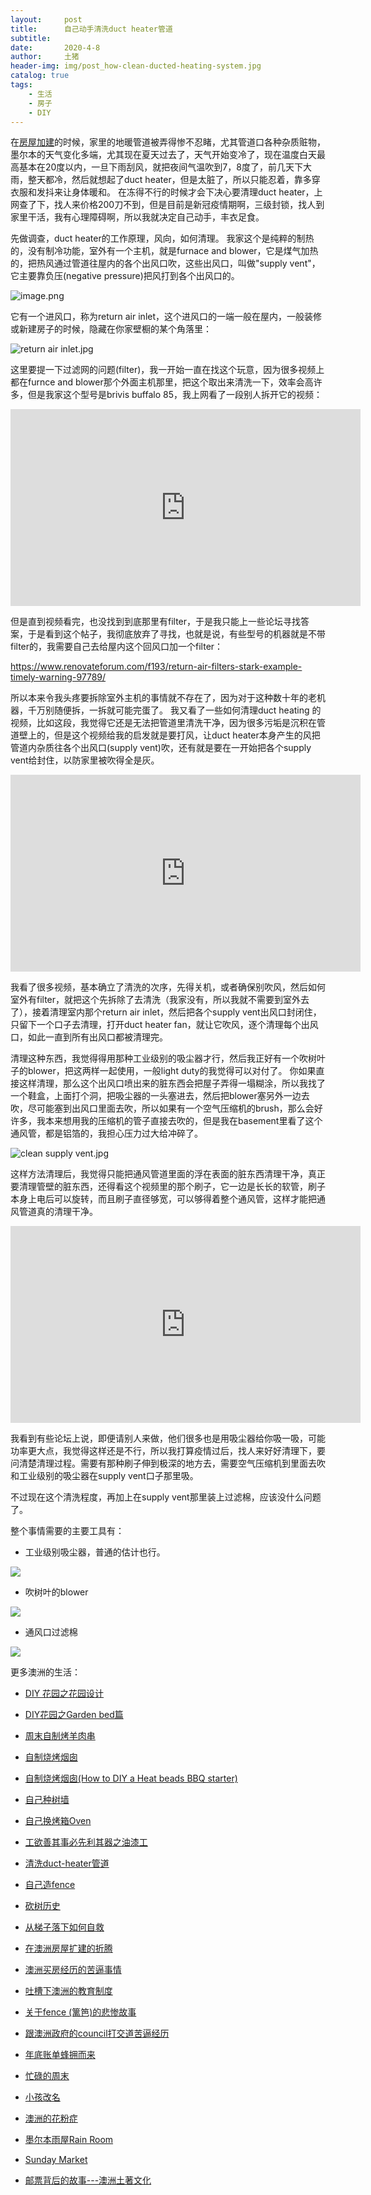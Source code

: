```yaml
---
layout:     post
title:      自己动手清洗duct heater管道
subtitle:   
date:       2020-4-8
author:     土猪
header-img: img/post_how-clean-ducted-heating-system.jpg
catalog: true
tags:
    - 生活
    - 房子
    - DIY
---
```



在[房屋加建](http://livinginau.life/2020/03/26/%E5%9C%A8%E6%BE%B3%E6%B4%B2%E6%88%BF%E5%B1%8B%E6%89%A9%E5%BB%BA%E7%9A%84%E6%8A%98%E8%85%BE/)的时候，家里的地暖管道被弄得惨不忍睹，尤其管道口各种杂质赃物，墨尔本的天气变化多端，尤其现在夏天过去了，天气开始变冷了，现在温度白天最高基本在20度以内，一旦下雨刮风，就把夜间气温吹到7，8度了，前几天下大雨，整天都冷，然后就想起了duct heater，但是太脏了，所以只能忍着，靠多穿衣服和发抖来让身体暖和。 在冻得不行的时候才会下决心要清理duct heater，上网查了下，找人来价格200刀不到，但是目前是新冠疫情期啊，三级封锁，找人到家里干活，我有心理障碍啊，所以我就决定自己动手，丰衣足食。 





先做调查，duct heater的工作原理，风向，如何清理。 我家这个是纯粹的制热的，没有制冷功能，室外有一个主机，就是furnace and blower，它是煤气加热的，把热风通过管道往屋内的各个出风口吹，这些出风口，叫做"supply vent"，它主要靠负压(negative pressure)把风打到各个出风口的。

![image.png](https://cdn.steemitimages.com/DQmQqrvCG7TnE9kJ1VptZ3KJ42qdqptvmQoiis6EZVmtZhv/image.png)



它有一个进风口，称为return air inlet，这个进风口的一端一般在屋内，一般装修或新建房子的时候，隐藏在你家壁橱的某个角落里：


![return air inlet.jpg](https://cdn.steemitimages.com/DQmPUuNvo5FXA11CYQLeRD2H6CY9Y7Tjy4xjx7hp1GmNMX6/return%20air%20inlet.jpg)



这里要提一下过滤网的问题(filter)，我一开始一直在找这个玩意，因为很多视频上都在furnce and blower那个外面主机那里，把这个取出来清洗一下，效率会高许多，但是我家这个型号是brivis buffalo 85，我上网看了一段别人拆开它的视频：


<iframe width="560" height="315" src="https://www.youtube.com/embed/R5cE3A8wCSE" frameborder="0" allow="accelerometer; autoplay; encrypted-media; gyroscope; picture-in-picture" allowfullscreen></iframe>

但是直到视频看完，也没找到到底那里有filter，于是我只能上一些论坛寻找答案，于是看到这个帖子，我彻底放弃了寻找，也就是说，有些型号的机器就是不带filter的，我需要自己去给屋内这个回风口加一个filter：


https://www.renovateforum.com/f193/return-air-filters-stark-example-timely-warning-97789/




所以本来令我头疼要拆除室外主机的事情就不存在了，因为对于这种数十年的老机器，千万别随便拆，一拆就可能完蛋了。 我又看了一些如何清理duct heating 的视频，比如这段，我觉得它还是无法把管道里清洗干净，因为很多污垢是沉积在管道壁上的，但是这个视频给我的启发就是要打风，让duct heater本身产生的风把管道内杂质往各个出风口(supply vent)吹，还有就是要在一开始把各个supply vent给封住，以防家里被吹得全是灰。


<iframe width="560" height="315" src="https://www.youtube.com/embed/QdKvKpwGOkk" frameborder="0" allow="accelerometer; autoplay; encrypted-media; gyroscope; picture-in-picture" allowfullscreen></iframe>


我看了很多视频，基本确立了清洗的次序，先得关机，或者确保别吹风，然后如何室外有filter，就把这个先拆除了去清洗（我家没有，所以我就不需要到室外去了），接着清理室内那个return air inlet，然后把各个supply vent出风口封闭住，只留下一个口子去清理，打开duct heater fan，就让它吹风，逐个清理每个出风口，如此一直到所有出风口都被清理完。 




清理这种东西，我觉得得用那种工业级别的吸尘器才行，然后我正好有一个吹树叶子的blower，把这两样一起使用，一般light duty的我觉得可以对付了。 你如果直接这样清理，那么这个出风口喷出来的脏东西会把屋子弄得一塌糊涂，所以我找了一个鞋盒，上面打个洞，把吸尘器的一头塞进去，然后把blower塞另外一边去吹，尽可能塞到出风口里面去吹，所以如果有一个空气压缩机的brush，那么会好许多，我本来想用我的压缩机的管子直接去吹的，但是我在basement里看了这个通风管，都是铝箔的，我担心压力过大给冲碎了。 


![clean supply vent.jpg](https://cdn.steemitimages.com/DQmQPmtouJWcqvMAS37eufdwn1TAAZpNCpjYcLz3CszVQM1/clean%20supply%20vent.jpg)




这样方法清理后，我觉得只能把通风管道里面的浮在表面的脏东西清理干净，真正要清理管壁的脏东西，还得看这个视频里的那个刷子，它一边是长长的软管，刷子本身上电后可以旋转，而且刷子直径够宽，可以够得着整个通风管，这样才能把通风管道真的清理干净。 



<iframe width="560" height="315" src="https://www.youtube.com/embed/ofTyRShuCBw" frameborder="0" allow="accelerometer; autoplay; encrypted-media; gyroscope; picture-in-picture" allowfullscreen></iframe>


我看到有些论坛上说，即便请别人来做，他们很多也是用吸尘器给你吸一吸，可能功率更大点，我觉得这样还是不行，所以我打算疫情过后，找人来好好清理下，要问清楚清理过程。需要有那种刷子伸到极深的地方去，需要空气压缩机到里面去吹和工业级别的吸尘器在supply vent口子那里吸。 



不过现在这个清洗程度，再加上在supply vent那里装上过滤棉，应该没什么问题了。



整个事情需要的主要工具有：



- 工业级别吸尘器，普通的估计也行。

<a target="_blank"  href="https://www.amazon.com/gp/product/B00SWGVICS/ref=as_li_tl?ie=UTF8&camp=1789&creative=9325&creativeASIN=B00SWGVICS&linkCode=as2&tag=holroyd198-20&linkId=a0f8274b1f12385145416201879457db"><img border="0" src="//ws-na.amazon-adsystem.com/widgets/q?_encoding=UTF8&MarketPlace=US&ASIN=B00SWGVICS&ServiceVersion=20070822&ID=AsinImage&WS=1&Format=_SL160_&tag=holroyd198-20" ></a><img src="//ir-na.amazon-adsystem.com/e/ir?t=holroyd198-20&l=am2&o=1&a=B00SWGVICS" width="1" height="1" border="0" alt="" style="border:none !important; margin:0px !important;" />



- 吹树叶的blower



<a target="_blank"  href="https://www.amazon.com/gp/product/B01B79BD6C/ref=as_li_tl?ie=UTF8&camp=1789&creative=9325&creativeASIN=B01B79BD6C&linkCode=as2&tag=holroyd198-20&linkId=6e64ee889e14a942cac7f6bf3ca4b083"><img border="0" src="//ws-na.amazon-adsystem.com/widgets/q?_encoding=UTF8&MarketPlace=US&ASIN=B01B79BD6C&ServiceVersion=20070822&ID=AsinImage&WS=1&Format=_SL160_&tag=holroyd198-20" ></a><img src="//ir-na.amazon-adsystem.com/e/ir?t=holroyd198-20&l=am2&o=1&a=B01B79BD6C" width="1" height="1" border="0" alt="" style="border:none !important; margin:0px !important;" />



- 通风口过滤棉



<a target="_blank"  href="https://www.amazon.com/gp/product/B079MCBJWR/ref=as_li_tl?ie=UTF8&camp=1789&creative=9325&creativeASIN=B079MCBJWR&linkCode=as2&tag=holroyd198-20&linkId=b82beff64aece3cab90e45f4f326ee0c"><img border="0" src="//ws-na.amazon-adsystem.com/widgets/q?_encoding=UTF8&MarketPlace=US&ASIN=B079MCBJWR&ServiceVersion=20070822&ID=AsinImage&WS=1&Format=_SL250_&tag=holroyd198-20" ></a><img src="//ir-na.amazon-adsystem.com/e/ir?t=holroyd198-20&l=am2&o=1&a=B079MCBJWR" width="1" height="1" border="0" alt="" style="border:none !important; margin:0px !important;" />


















更多澳洲的生活：

- [DIY 花园之花园设计](http://livinginau.life/2020/03/30/diy-garden-design/)

- [DIY花园之Garden bed篇](http://livinginau.life/2020/04/17/diy-garden-bed/)

- [周末自制烤羊肉串](http://livinginau.life/2014/03/03/%E5%91%A8%E6%9C%AB%E8%87%AA%E5%88%B6%E7%83%A4%E7%BE%8A%E8%82%89%E4%B8%B2/)

- [自制烧烤烟囱](http://livinginau.life/2014/02/20/%E8%87%AA%E5%88%B6%E7%83%A7%E7%83%A4%E7%83%9F%E5%9B%B1/)

- [自制烧烤烟囱(How to DIY a Heat beads BBQ starter)](https://steemit.com/life/@chenlocus/how-to-diy-a-heat-beads-bbq-starter)

- [自己种树墙](http://livinginau.life/2020/03/10/%E8%87%AA%E5%B7%B1%E7%A7%8D%E6%A0%91%E5%A2%99/)

- [自己换烤箱Oven](http://livinginau.life/2020/02/12/%E8%87%AA%E5%B7%B1%E6%8D%A2oven/)

- [工欲善其事必先利其器之油漆工](http://livinginau.life/2020/04/13/%E5%B7%A5%E6%AC%B2%E5%96%84%E5%85%B6%E4%BA%8B%E5%BF%85%E5%85%88%E5%88%A9%E5%85%B6%E5%99%A8%E4%B9%8B%E6%B2%B9%E6%BC%86%E5%B7%A5/)

- [清洗duct-heater管道](http://livinginau.life/2020/04/08/%E8%87%AA%E5%B7%B1%E5%8A%A8%E6%89%8B%E6%B8%85%E6%B4%97duct-heater%E7%AE%A1%E9%81%93/)

- [自己造fence](http://livinginau.life/2020/01/06/%E7%BB%88%E4%BA%8E%E9%80%A0%E5%A5%BD%E4%BA%86fence/)

- [砍树历史](http://livinginau.life/2019/12/29/%E7%A0%8D%E6%A0%91%E5%8E%86%E5%8F%B2/)

- [从梯子落下如何自救](http://livinginau.life/2020/03/21/%E4%BB%8E%E6%A2%AF%E5%AD%90%E8%90%BD%E4%B8%8B%E5%A6%82%E4%BD%95%E8%87%AA%E6%95%91/)

- [在澳洲房屋扩建的折腾](http://livinginau.life/2019/12/19/%E5%9C%A8%E6%BE%B3%E6%B4%B2%E6%88%BF%E5%B1%8B%E6%89%A9%E5%BB%BA%E7%9A%84%E6%8A%98%E8%85%BE/)

- 
  [澳洲买房经历的苦逼事情](http://livinginau.life/2019/12/18/%E6%BE%B3%E6%B4%B2%E4%B9%B0%E6%88%BF%E7%BB%8F%E5%8E%86%E7%9A%84%E8%8B%A6%E9%80%BC%E4%BA%8B%E6%83%85/)

- 
  [吐槽下澳洲的教育制度](http://livinginau.life/2019/12/13/%E5%90%90%E6%A7%BD%E6%BE%B3%E6%B4%B2%E6%95%99%E8%82%B2%E5%88%B6%E5%BA%A6/)

- [关于fence (篱笆)的悲惨故事](http://livinginau.life/2019/12/01/%E5%85%B3%E4%BA%8Efence%E7%9A%84%E6%82%B2%E6%83%A8%E6%95%85%E4%BA%8B/)

- [跟澳洲政府的council打交道苦逼经历](http://livinginau.life/2019/11/29/%E8%B7%9F%E6%BE%B3%E6%B4%B2%E6%94%BF%E5%BA%9C%E7%9A%84council%E6%89%93%E4%BA%A4%E9%81%93%E8%8B%A6%E9%80%BC%E7%BB%8F%E5%8E%86/)

- [年底账单蜂拥而来](http://livinginau.life/2019/11/29/%E8%B4%A6%E5%8D%95%E8%9C%82%E6%8B%A5%E8%80%8C%E6%9D%A5/)

- [忙碌的周末](http://livinginau.life/2019/11/12/%E5%BF%99%E7%A2%8C%E7%9A%84%E5%91%A8%E6%9C%AB/)

- [小孩改名](http://livinginau.life/2019/11/10/%E5%B0%8F%E5%AD%A9%E6%94%B9%E5%90%8D/)

- [澳洲的花粉症](http://livinginau.life/2018/08/10/%E6%BE%B3%E6%B4%B2%E7%9A%84%E8%8A%B1%E7%B2%89%E7%97%87/)

- [墨尔本雨屋Rain Room](http://livinginau.life/2020/01/13/rain-room/)

- [Sunday Market](http://livinginau.life/2020/01/12/Sunday-Market/)

- [邮票背后的故事---澳洲土著文化](http://livinginau.life/2018/07/10/%E9%82%AE%E7%A5%A8%E8%83%8C%E5%90%8E%E7%9A%84%E6%95%85%E4%BA%8B/)
